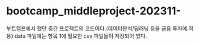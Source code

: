 # bootcamp_middleproject-202311-
부트캠프에서 했던 중간 프로젝트의 코드이다.(데이터분석/딥러닝 등을 금융 투자에 적용)
data 파일에는 항목 1에 필요한 csv 파일들이 저장되어 있다.
